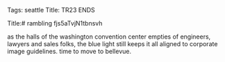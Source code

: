Tags: seattle
Title: TR23 ENDS
  
Title:# rambling fjs5aTvjN1tbnsvh 
  
as the halls of the washington convention center empties of engineers, lawyers and sales folks, the blue light still keeps it all aligned to corporate image guidelines. time to move to bellevue.  
